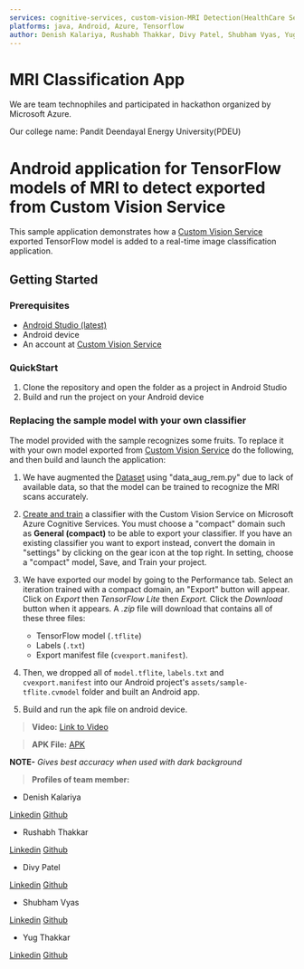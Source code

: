 ```yaml
---
services: cognitive-services, custom-vision-MRI Detection(HealthCare Sector) 
platforms: java, Android, Azure, Tensorflow
author: Denish Kalariya, Rushabh Thakkar, Divy Patel, Shubham Vyas, Yug Thakkar
---
```


# MRI Classification App

We are team technophiles and participated in hackathon organized by Microsoft Azure. 

Our college name: Pandit Deendayal Energy University(PDEU)

# Android application for TensorFlow models of MRI to detect exported from Custom Vision Service

This sample application demonstrates how a [Custom Vision Service](https://www.customvision.ai) exported TensorFlow model is added to a real-time image classification application. 

## Getting Started

### Prerequisites

- [Android Studio (latest)](https://developer.android.com/studio/index.html)
- Android device
- An account at [Custom Vision Service](https://www.customvision.ai) 


### QuickStart

1. Clone the repository and open the folder as a project in Android Studio
2. Build and run the project on your Android device


### Replacing the sample model with your own classifier 
The model provided with the sample recognizes some fruits. To replace it with your own model exported from [Custom Vision Service](https://www.customvision.ai) do the following, and then build and launch the application:
  1. We have augmented the [Dataset](https://www.kaggle.com/navoneel/brain-mri-images-for-brain-tumor-detection) using "data_aug_rem.py" due to lack of available data, so that the model can be trained to recognize the MRI scans accurately.
  2. [Create and train](https://docs.microsoft.com/en-us/azure/cognitive-services/custom-vision-service/getting-started-build-a-classifier) a classifier with the Custom Vision Service on Microsoft Azure Cognitive Services. You must choose a "compact" domain such as **General (compact)** to be able to export your classifier. If you have an existing classifier you want to export instead, convert the domain in "settings" by clicking on the gear icon at the top right. In setting, choose a "compact" model, Save, and Train your project.


  3. We have exported our model by going to the Performance tab. Select an iteration trained with a compact domain, an "Export" button will appear. Click on *Export* then *TensorFlow Lite* then *Export.* Click the *Download* button when it appears. A *.zip* file will download that contains all of these three files:
      - TensorFlow model (`.tflite`)
      - Labels (`.txt`)
      - Export manifest file (`cvexport.manifest`).

  4. Then, we dropped all of `model.tflite`, `labels.txt` and `cvexport.manifest` into our Android project's `assets/sample-tflite.cvmodel` folder and built an Android app.
  
  5. Build and run the apk file on android device.


> **Video:** [Link to Video](https://youtu.be/qAOi3ZJF4eI)

> **APK File:** [APK](https://drive.google.com/file/d/1i_yrnvwuBtYKyZF2XYt-qOdzJUPWusAy/view?usp=sharing)


**NOTE-** *Gives best accuracy when used with dark background*

> **Profiles of team member:** 

- Denish Kalariya

[Linkedin](https://www.linkedin.com/in/denish-kalariya-b22a641ba/)
[Github](https://github.com/Dk-21)

- Rushabh Thakkar

[Linkedin](https://www.linkedin.com/in/rushabhthakkar/)
[Github](https://github.com/rushabh1605)

- Divy Patel

[Linkedin](https://www.linkedin.com/in/divy-patel-7b369118b)
[Github](https://github.com/Divy2000)

- Shubham Vyas

[Linkedin](https://www.linkedin.com/in/shubhamvyas7/)
[Github](https://github.com/Shhubhxm)

- Yug Thakkar

[Linkedin](https://www.linkedin.com/in/yug-thakkar-6a0021179/)
[Github](https://github.com/yugthakkar16)
